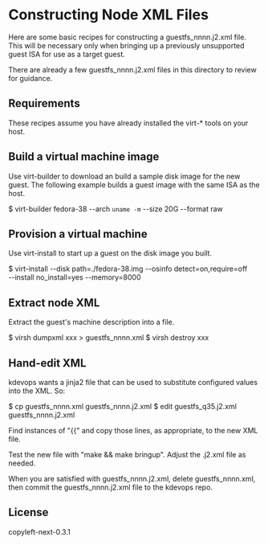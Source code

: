 Constructing Node XML Files
===========================

Here are some basic recipes for constructing a guestfs_nnnn.j2.xml
file. This will be necessary only when bringing up a previously
unsupported guest ISA for use as a target guest.

There are already a few guestfs_nnnn.j2.xml files in this directory
to review for guidance.

Requirements
------------

These recipes assume you have already installed the virt-* tools
on your host.

Build a virtual machine image
-----------------------------

Use virt-builder to download an build a sample disk image for the
new guest. The following example builds a guest image with the same
ISA as the host.

  $ virt-builder fedora-38 --arch `uname -m` --size 20G --format raw

Provision a virtual machine
---------------------------

Use virt-install to start up a guest on the disk image you built.

  $ virt-install --disk path=./fedora-38.img --osinfo detect=on,require=off \
        --install no_install=yes --memory=8000

Extract node XML
----------------

Extract the guest's machine description into a file.

  $ virsh dumpxml xxx > guestfs_nnnn.xml
  $ virsh destroy xxx


Hand-edit XML
-------------

kdevops wants a jinja2 file that can be used to substitute configured
values into the XML. So:

  $ cp guestfs_nnnn.xml guestfs_nnnn.j2.xml
  $ edit guestfs_q35.j2.xml guestfs_nnnn.j2.xml

Find instances of "{{" and copy those lines, as appropriate, to the
new XML file.

Test the new file with "make && make bringup". Adjust the .j2.xml
file as needed.

When you are satisfied with guestfs_nnnn.j2.xml, delete guestfs_nnnn.xml,
then commit the guestfs_nnnn.j2.xml file to the kdevops repo.


License
-------

copyleft-next-0.3.1
